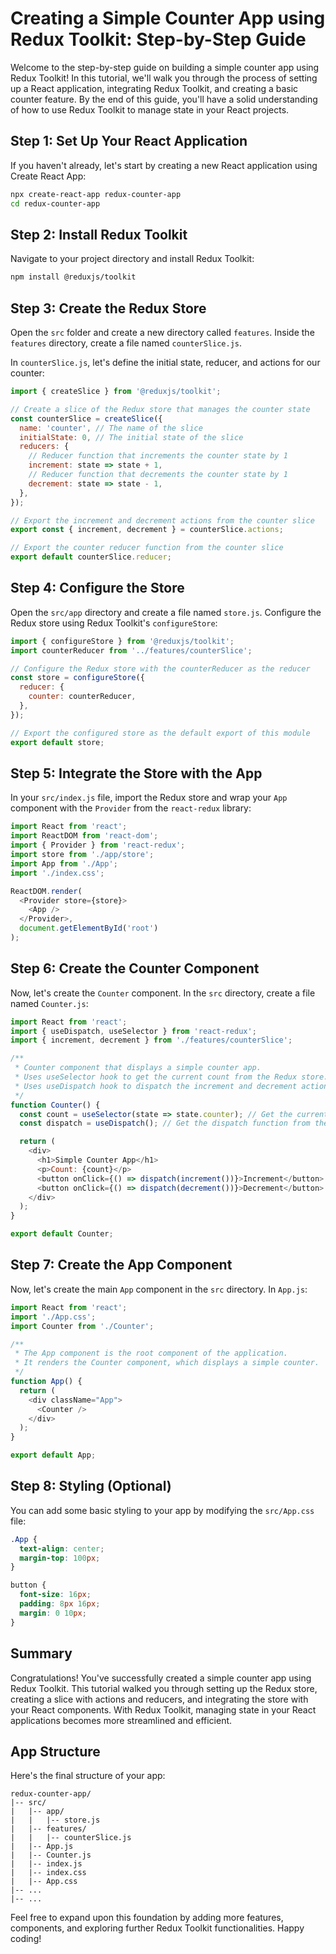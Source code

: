 # Creating a Simple Counter App using Redux Toolkit: Step-by-Step Guide

Welcome to the step-by-step guide on building a simple counter app using Redux Toolkit! In this tutorial, we'll walk you through the process of setting up a React application, integrating Redux Toolkit, and creating a basic counter feature. By the end of this guide, you'll have a solid understanding of how to use Redux Toolkit to manage state in your React projects.

## Step 1: Set Up Your React Application

If you haven't already, let's start by creating a new React application using Create React App:

```bash
npx create-react-app redux-counter-app
cd redux-counter-app
```

## Step 2: Install Redux Toolkit

Navigate to your project directory and install Redux Toolkit:

```bash
npm install @reduxjs/toolkit
```

## Step 3: Create the Redux Store

Open the `src` folder and create a new directory called `features`. Inside the `features` directory, create a file named `counterSlice.js`.

In `counterSlice.js`, let's define the initial state, reducer, and actions for our counter:

```javascript
import { createSlice } from '@reduxjs/toolkit';

// Create a slice of the Redux store that manages the counter state
const counterSlice = createSlice({
  name: 'counter', // The name of the slice
  initialState: 0, // The initial state of the slice
  reducers: {
    // Reducer function that increments the counter state by 1
    increment: state => state + 1,
    // Reducer function that decrements the counter state by 1
    decrement: state => state - 1,
  },
});

// Export the increment and decrement actions from the counter slice
export const { increment, decrement } = counterSlice.actions;

// Export the counter reducer function from the counter slice
export default counterSlice.reducer;
```

## Step 4: Configure the Store

Open the `src/app` directory and create a file named `store.js`. Configure the Redux store using Redux Toolkit's `configureStore`:

```javascript
import { configureStore } from '@reduxjs/toolkit';
import counterReducer from '../features/counterSlice';

// Configure the Redux store with the counterReducer as the reducer
const store = configureStore({
  reducer: {
    counter: counterReducer,
  },
});

// Export the configured store as the default export of this module
export default store;
```

## Step 5: Integrate the Store with the App

In your `src/index.js` file, import the Redux store and wrap your `App` component with the `Provider` from the `react-redux` library:

```javascript
import React from 'react';
import ReactDOM from 'react-dom';
import { Provider } from 'react-redux';
import store from './app/store';
import App from './App';
import './index.css';

ReactDOM.render(
  <Provider store={store}>
    <App />
  </Provider>,
  document.getElementById('root')
);
```

## Step 6: Create the Counter Component

Now, let's create the `Counter` component. In the `src` directory, create a file named `Counter.js`:

```javascript
import React from 'react';
import { useDispatch, useSelector } from 'react-redux';
import { increment, decrement } from './features/counterSlice';

/**
 * Counter component that displays a simple counter app.
 * Uses useSelector hook to get the current count from the Redux store.
 * Uses useDispatch hook to dispatch the increment and decrement actions to the Redux store.
 */
function Counter() {
  const count = useSelector(state => state.counter); // Get the current count from the Redux store
  const dispatch = useDispatch(); // Get the dispatch function from the useDispatch hook

  return (
    <div>
      <h1>Simple Counter App</h1>
      <p>Count: {count}</p>
      <button onClick={() => dispatch(increment())}>Increment</button> {/* Dispatch the increment action when the button is clicked */}
      <button onClick={() => dispatch(decrement())}>Decrement</button> {/* Dispatch the decrement action when the button is clicked */}
    </div>
  );
}

export default Counter;
```

## Step 7: Create the App Component

Now, let's create the main `App` component in the `src` directory. In `App.js`:

```javascript
import React from 'react';
import './App.css';
import Counter from './Counter';

/**
 * The App component is the root component of the application.
 * It renders the Counter component, which displays a simple counter.
 */
function App() {
  return (
    <div className="App">
      <Counter />
    </div>
  );
}

export default App;
```

## Step 8: Styling (Optional)

You can add some basic styling to your app by modifying the `src/App.css` file:

```css
.App {
  text-align: center;
  margin-top: 100px;
}

button {
  font-size: 16px;
  padding: 8px 16px;
  margin: 0 10px;
}
```

## Summary

Congratulations! You've successfully created a simple counter app using Redux Toolkit. This tutorial walked you through setting up the Redux store, creating a slice with actions and reducers, and integrating the store with your React components. With Redux Toolkit, managing state in your React applications becomes more streamlined and efficient.

## App Structure

Here's the final structure of your app:

```
redux-counter-app/
|-- src/
|   |-- app/
|   |   |-- store.js
|   |-- features/
|   |   |-- counterSlice.js
|   |-- App.js
|   |-- Counter.js
|   |-- index.js
|   |-- index.css
|   |-- App.css
|-- ...
|-- ...
```

Feel free to expand upon this foundation by adding more features, components, and exploring further Redux Toolkit functionalities. Happy coding!